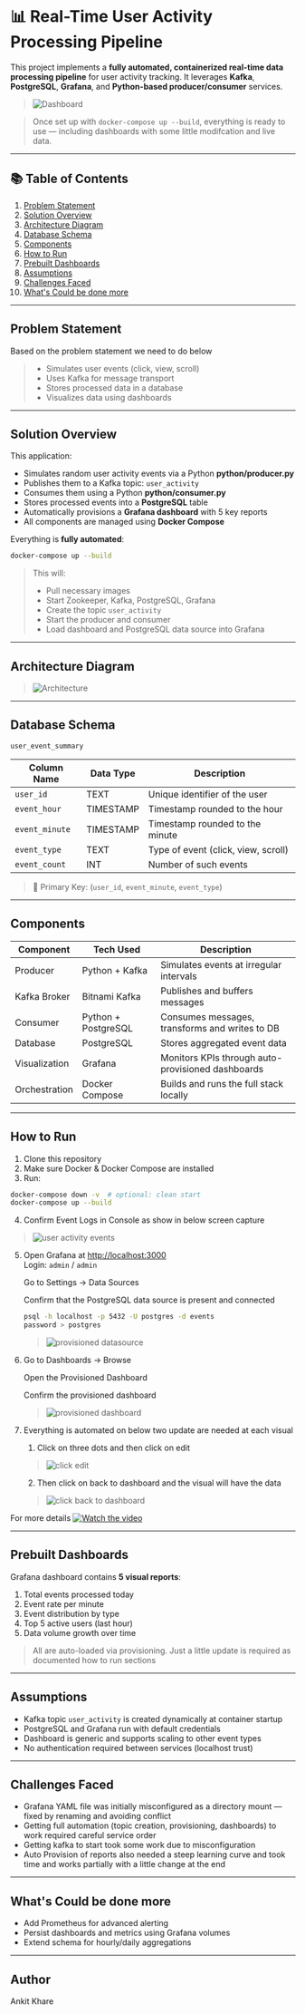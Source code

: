 # 📊 Real-Time User Activity Processing Pipeline

This project implements a **fully automated, containerized real-time data processing pipeline** for user activity tracking. It leverages **Kafka**, **PostgreSQL**, **Grafana**, and **Python-based producer/consumer** services.

> ![Dashboard](docs/dashboard.png)


> Once set up with `docker-compose up --build`, everything is ready to use — including dashboards with some little modifcation and live data.

---

## 📚 Table of Contents

1. [Problem Statement](#problem-statement)
2. [Solution Overview](#solution-overview)
3. [Architecture Diagram](#architecture-diagram)
4. [Database Schema](#database-schema)
5. [Components](#components)
6. [How to Run](#how-to-run)
7. [Prebuilt Dashboards](#prebuilt-dashboards)
8. [Assumptions](#assumptions)
9. [Challenges Faced](#challenges-faced)
10. [What's Could be done more ](#whats-next)

---

## Problem Statement

Based on the problem statement we need to do below 
> - Simulates user events (click, view, scroll)
> - Uses Kafka for message transport
> - Stores processed data in a database
> - Visualizes data using dashboards

---

## Solution Overview

This application:
- Simulates random user activity events via a Python **python/producer.py**
- Publishes them to a Kafka topic: `user_activity`
- Consumes them using a Python **python/consumer.py**
- Stores processed events into a **PostgreSQL** table
- Automatically provisions a **Grafana dashboard** with 5 key reports
- All components are managed using **Docker Compose**

Everything is **fully automated**:
```bash
docker-compose up --build
```

> This will:
> - Pull necessary images
> - Start Zookeeper, Kafka, PostgreSQL, Grafana
> - Create the topic `user_activity`
> - Start the producer and consumer
> - Load dashboard and PostgreSQL data source into Grafana

---

## Architecture Diagram

> ![Architecture](docs/High-level-design.png)

---
## Database Schema 

`user_event_summary`

| Column Name   | Data Type  | Description                        |
|---------------|------------|------------------------------------|
| `user_id`     | TEXT       | Unique identifier of the user      |
| `event_hour`  | TIMESTAMP  | Timestamp rounded to the hour      |
| `event_minute`| TIMESTAMP  | Timestamp rounded to the minute    |
| `event_type`  | TEXT       | Type of event (click, view, scroll)|
| `event_count` | INT        | Number of such events              |

> 🔑 Primary Key: (`user_id`, `event_minute`, `event_type`)

---

## Components

| Component      | Tech Used         | Description                                           |
|----------------|------------------|-------------------------------------------------------|
| Producer       | Python + Kafka   | Simulates events at irregular intervals               |
| Kafka Broker   | Bitnami Kafka    | Publishes and buffers messages                        |
| Consumer       | Python + PostgreSQL | Consumes messages, transforms and writes to DB     |
| Database       | PostgreSQL       | Stores aggregated event data                          |
| Visualization  | Grafana          | Monitors KPIs through auto-provisioned dashboards     |
| Orchestration  | Docker Compose   | Builds and runs the full stack locally                |

---

## How to Run

1. Clone this repository
2. Make sure Docker & Docker Compose are installed
3. Run:

```bash
docker-compose down -v  # optional: clean start
docker-compose up --build
```
4. Confirm Event Logs in Console as show in below screen capture
> ![user activity events](docs/Succes.png)

5. Open Grafana at [http://localhost:3000](http://localhost:3000)  
   Login: `admin` / `admin`

   Go to Settings → Data Sources

   Confirm that the PostgreSQL data source is present and connected 
   ```bash
   psql -h localhost -p 5432 -U postgres -d events
   password > postgres
   ```

   > ![provisioned datasource](docs/postgres-datasource-in-grafana.png)
6. Go to Dashboards → Browse

   Open the Provisioned Dashboard

   Confirm the provisioned dashboard
   > ![provisioned dashboard](docs/Provisioned-dashboard.png)

7. Everything is automated on below two update are needed at each visual 
   1. Click on three dots and then click  on edit 
   > ![click edit](docs/click-edit.png)
   2. Then click on  back to dashboard and the visual will have the data 
   > ![click back to dashboard](docs/click-back-to-dashboard.png)

For more details 
[![Watch the video](https://www.youtube.com/watch?v=gHdZAeGFRuk/0.jpg)](https://www.youtube.com/watch?v=gHdZAeGFRuk)

---

## Prebuilt Dashboards

Grafana dashboard contains **5 visual reports**:
1. Total events processed today
2. Event rate per minute
3. Event distribution by type
4. Top 5 active users (last hour)
5. Data volume growth over time

> All are auto-loaded via provisioning. Just a little update is required as documented how to run sections

---

##  Assumptions

- Kafka topic `user_activity` is created dynamically at container startup
- PostgreSQL and Grafana run with default credentials
- Dashboard is generic and supports scaling to other event types
- No authentication required between services (localhost trust)

---

##  Challenges Faced
- Grafana YAML file was initially misconfigured as a directory mount — fixed by renaming and avoiding conflict
- Getting full automation (topic creation, provisioning, dashboards) to work required careful service order
- Getting kafka to start took some work due to misconfiguration 
- Auto Provision of reports also needed a steep learning curve and took time and works partially with a little change at the end 

---

##  What's Could be done more 

- Add Prometheus for advanced alerting
- Persist dashboards and metrics using Grafana volumes
- Extend schema for hourly/daily aggregations

---

##  Author

Ankit Khare
